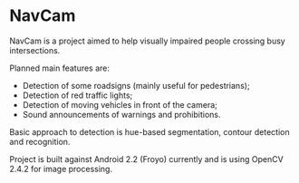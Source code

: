 NavCam
======

NavCam is a project aimed to help visually impaired people crossing busy intersections.

Planned main features are:
* Detection of some roadsigns (mainly useful for pedestrians);
* Detection of red traffic lights;
* Detection of moving vehicles in front of the camera;
* Sound announcements of warnings and prohibitions.

Basic approach to detection is hue-based segmentation, contour detection and recognition.

Project is built against Android 2.2 (Froyo) currently and is using OpenCV 2.4.2 for image processing.